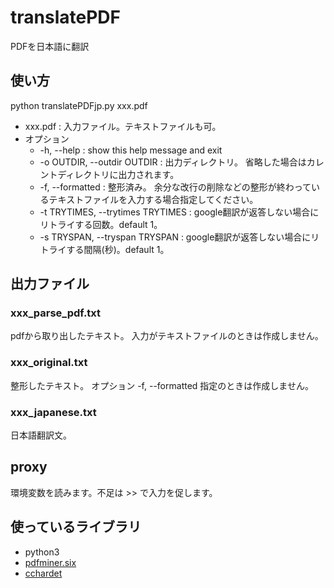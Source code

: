 # translatePDF
PDFを日本語に翻訳

## 使い方
python translatePDFjp.py xxx.pdf

* xxx.pdf : 入力ファイル。テキストファイルも可。
* オプション
  * -h, --help            : show this help message and exit
  * -o OUTDIR, --outdir OUTDIR : 出力ディレクトリ。 省略した場合はカレントディレクトリに出力されます。
  * -f, --formatted       : 整形済み。 余分な改行の削除などの整形が終わっているテキストファイルを入力する場合指定してください。
  * -t TRYTIMES, --trytimes TRYTIMES : google翻訳が返答しない場合にリトライする回数。default 1。
  * -s TRYSPAN, --tryspan TRYSPAN : google翻訳が返答しない場合にリトライする間隔(秒)。default 1。

## 出力ファイル

### xxx_parse_pdf.txt
pdfから取り出したテキスト。
入力がテキストファイルのときは作成しません。

### xxx_original.txt
整形したテキスト。
オプション -f, --formatted 指定のときは作成しません。

### xxx_japanese.txt
日本語翻訳文。

## proxy
環境変数を読みます。不足は >> で入力を促します。

## 使っているライブラリ
* python3
* [pdfminer.six](https://github.com/pdfminer/pdfminer.six)
* [cchardet](https://github.com/PyYoshi/cChardet)
